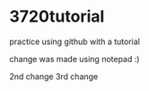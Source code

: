 # 3720tutorial
practice using github with a tutorial

change was made using notepad :)

2nd change
3rd change
